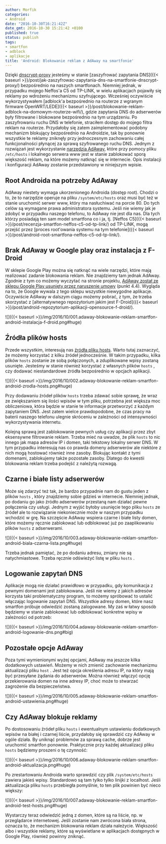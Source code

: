 ```yaml
---
author: Morfik
categories:
- Android
date: "2016-10-30T16:21:42Z"
date_gmt: 2016-10-30 15:21:42 +0100
published: true
status: publish
tags:
- smartfon
- adblock
- aplikacje
title: 'Android: Blokowanie reklam z AdAway na smartfonie'
---
```


Dzięki [dnscrypt-proxy](https://dnscrypt.org/) jesteśmy w stanie [zaszyfrować zapytania
DNS]({{< baseurl >}}/post/jak-zaszyfrowac-zapytania-dns-na-smartfonie-dnscrypt-proxy/)
bezpośrednio na naszych smartfonach. Niemniej jednak, w przypadku mojego Neffos'a C5 od TP-LINK, w
wielu aplikacjach pojawiły się reklamy po wdrożeniu mechanizmu szyfrującego. Wcześniej oczywiście
wykorzystywałem [adblock'a bezpośrednio na routerze z wgranym firmware
OpenWRT/LEDE]({{< baseurl >}}/post/blokowanie-reklam-adblock-na-domowym-routerze-wifi/), gdzie
zapytania DNS do adserwerów były filtrowane i blokowane bezpośrednio na tym urządzeniu. Po
zaszyfrowaniu ruchu DNS w telefonie, straciłem dostęp do mojego filtra reklam na routerze.
Przydałoby się zatem zaimplementować podobny mechanizm blokujący bezpośrednio na Androidzie, tak by
ponownie wszystkie te reklamy zniknęły przy jednoczesnym zachowaniu całej funkcjonalności płynącej
za sprawą szyfrowanego ruchu DNS. Jednym z rozwiązań jest wykorzystanie [narzędzia
AdAway](https://adaway.org/), które przy pomocy pliku `/etc/hosts` i lokalnego serwera www jest w
stanie zablokować sporą większość reklam, na które możemy natknąć się w internecie. Opis instalacji
i konfiguracji AdAway zostanie przedstawiony w niniejszym wpisie.

<!--more-->
## Root Androida na potrzeby AdAway

AdAway niestety wymaga ukorzenionego Androida (dostęp root). Chodzi o to, że to narzędzie operuje na
pliku `/system/etc/hosts` oraz musi być też w stanie uruchomić serwer www, który ma nasłuchiwać na
porcie 80. Do tych celów są wymagane prawa administratora systemu. Jeśli nie wiemy jak je zdobyć w
przypadku naszego telefonu, to AdAway nie jest dla nas. Dla tych którzy posiadają ten sam model
smartfona co i ja, tj. [Neffos C5]({{< baseurl >}}/post/recenzja-smartfon-neffos-c5-od-tp-link/)
od TP-LINK, mogą przejść przez [proces root'owania systemu na tym
telefonie]({{< baseurl >}}/post/android-root-smartfona-neffos-c5-od-tp-link/).

## Brak AdAway w Google play oraz instalacja z F-Droid

W sklepie Google Play można się natknąć na wiele narzędzi, które mają realizować zadanie blokowania
reklam. Nie znajdziemy tam jednak AdAway. Zgodnie z tym co możemy wyczytać na stronie projektu,
[AdAway został ze sklepu Google Play usunięty przez naruszenie
umowy](https://play.google.com/about/developer-distribution-agreement.html) (punkt 4.4). Wygląda na
to, że Google wywala z tego sklepu wszystkie niewygodne aplikacje. Oczywiście AdAway w dalszym ciągu
możemy pobrać, z tym, że trzeba skorzystać z [alternatywnego repozytorium jakim jest
F-Droid]({{< baseurl >}}/post/android-repozytorium-aplikacji-opensource-f-droid/).

![]({{< baseurl >}}/img/2016/10/001.adaway-blokowanie-reklam-smartfon-android-instalacja-f-droid.png#huge)

## Źródła plików hosts

Przede wszystkim, interesują nas [źródła pliku
hosts](https://github.com/AdAway/AdAway/wiki/HostsSources). Warto tutaj zaznaczyć, że możemy
korzystać z kilku źródeł jednocześnie. W takim przypadku, kilka plików `hosts` zostanie ze sobą
połączonych, a zduplikowane wpisy zostaną usunięte. Jesteśmy w stanie również korzystać z własnych
plików `hosts` , czy dodawać niestandardowe źródła bezpośrednio w opcjach aplikacji.

![]({{< baseurl >}}/img/2016/10/002.adaway-blokowanie-reklam-smartfon-android-zrodla-hosts.png#huge)

Przy dodawaniu źródeł plików `hosts` trzeba zdawać sobie sprawę, że wraz ze zwiększaniem się ilości
wpisów w tym pliku, potrzebna jest większa moc obliczeniowa, która będzie w stanie te informacje
przetworzyć z każdym zapytaniem DNS. Jest zatem wielce prawdopodobne, że czas pracy na baterii
naszego telefonu ulegnie skróceniu w zależności od intensywności wykorzystywania internetu.

Kolejną sprawą jest zablokowanie pewnych usług czy aplikacji przez zbyt eksensywne filtrowanie
reklam. Trzeba mieć na uwadze, że plik `hosts` to nic innego jak mapa adresów IP i domen, taki
tekstowy lokalny serwer DNS. W tym przypadku interesują nas co prawda domeny adserwerów ale niektóre
z nich mogą hostować również inne zasoby. Blokując kontakt z tymi domenami, zablokujemy także
pozostałe zasoby. Dlatego do kwestii blokowania reklam trzeba podejść z należytą rozwagą.

## Czarne i białe listy adserwerów

Może się zdarzyć też tak, że bardzo przypadnie nam do gustu jeden z plików `hosts` , który
znajdziemy sobie gdzieś w internecie. Niemniej jednak, po dodaniu go jako źródło adserwerów
przestaną nam działać pewne połączenia czy usługi. Jednym z wyjść byłoby usunięcie tego pliku
`hosts` ze źródeł ale to rozwiązanie niekoniecznie może w naszym przypadku wchodzić w grę. Na
szczęście AdAway wspiera czarne i białe listy domen, które możemy ręcznie zablokować lub
odblokować już po zaaplikowaniu plików `hosts` z adserwerami.

![]({{< baseurl >}}/img/2016/10/003.adaway-blokowanie-reklam-smartfon-android-biala-czarna-lista.png#huge)

Trzeba jednak pamiętać, że po dodaniu adresu, zmiany nie są natychmiastowe. Trzeba ręcznie odświeżyć
listę w pliku `hosts` .

## Logowanie zapytań DNS

Aplikacje mogą nie działać prawidłowo w przypadku, gdy komunikacja z pewnymi domenami jest
zablokowana. Jeśli nie wiemy z jakich adresów korzysta taki problematyczny program, to możemy
spróbować to ustalić włączając logowanie zapytań DNS. Wszystkie adresy domen, które nasz smartfon
próbuje odwiedzić zostaną zalogowane. My zaś w łatwy sposób będziemy w stanie zablokować lub
odblokować konkretne wpisy w zależności od potrzeb:

![]({{< baseurl >}}/img/2016/10/004.adaway-blokowanie-reklam-smartfon-android-logowanie-dns.png#big)

## Pozostałe opcje AdAway

Poza tymi wymienionymi wyżej opcjami, AdAway ma jeszcze kilka dodatkowych ustawień. Możemy w nich
zmienić zachowanie mechanizmu aktualizacji pliku `host` . Jest też opcja określenia adresu IP, na
który mają być przesyłane żądania do adserwerów. Można również włączyć opcję przekierowania domen
na inne adresy IP, choć może to stwarzać zagrożenie dla bezpieczeństwa.

![]({{< baseurl >}}/img/2016/10/005.adaway-blokowanie-reklam-smartfon-android-ustawienia.png#huge)

## Czy AdAway blokuje reklamy

Po dostosowaniu źródeł pliku `hosts` i ewentualnym ustawieniu dodatkowych wpisów na białej i czarnej
liście, przydałoby się sprawdzić czy AdAway w ogóle działa. By uniknąć problemów za sprawą cache,
dobrze jest uruchomić smartfon ponownie. Praktycznie przy każdej aktualizacji pliku `hosts` będziemy
proszeni o tę czynność:

![]({{< baseurl >}}/img/2016/10/006.adaway-blokowanie-reklam-smartfon-android-aktualizacja.png#huge)

Po zrestartowaniu Androida warto sprawdzić czy plik `/system/etc/hosts` zawiera jakieś wpisy.
Standardowo są tam tylko tylko linijki z localhost. Jeśli aktualizacja pliku `hosts` przebiegła
pomyślnie, to ten plik powinien być nieco większy:

![]({{< baseurl >}}/img/2016/10/007.adaway-blokowanie-reklam-smartfon-android-test-hosts.png#huge)

Wystarczy teraz odwiedzić jedną z domen, które są na liście, np. w przeglądarce internetowej. Jeśli
zostanie nam zwrócona biała strona, oznacza to, że mechanizm blokowania reklam działa należycie.
Większość albo i wszystkie reklamy, które są wyświetlane w aplikacjach dostępnych w Google Play,
również powinny zniknąć.
